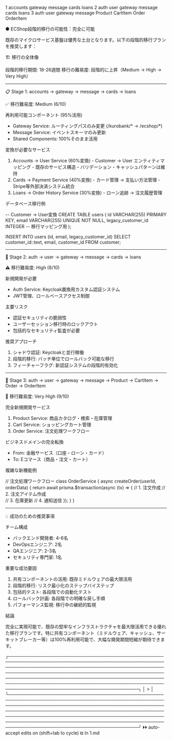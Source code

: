   1 accounts gateway message cards loans
  2 auth user gateway message cards loans
  3 auth user gateway message Product CartItem Order OrderItem

  ● ECShop段階的移行の可能性：完全に可能

  既存のマイクロサービス基盤は優秀な土台となります。以下の段階的移行プランを推奨します：

  🏗️ 移行の全体像

  段階的移行期間: 18-26週間
  移行の難易度: 段階的に上昇（Medium → High → Very High）

  ---
  📋 Stage 1: accounts → gateway → message → cards → loans

  ✅ 移行難易度: Medium (6/10)

  再利用可能コンポーネント (95%活用)

  - Gateway Service: ルーティングパスのみ変更 (/kurobank/* → /ecshop/*)
  - Message Service: イベントスキーマのみ更新
  - Shared Components: 100%そのまま活用

  変換が必要なサービス

  1. Accounts → User Service (60%変換)
    - Customer → User エンティティマッピング
    - 既存のサービス構造・バリデーション・キャッシュパターンは維持
  2. Cards → Payment Service (40%変換)
    - カード管理 → 支払い方法管理
    - Stripe等外部決済システム統合
  3. Loans → Order History Service (30%変換)
    - ローン追跡 → 注文履歴管理

  データベース移行例

  -- Customer → User変換
  CREATE TABLE users (
    id VARCHAR(255) PRIMARY KEY,
    email VARCHAR(255) UNIQUE NOT NULL,
    legacy_customer_id INTEGER -- 移行マッピング用
  );

  INSERT INTO users (id, email, legacy_customer_id)
  SELECT customer_id::text, email, customer_id FROM customer;

  ---
  🔐 Stage 2: auth → user → gateway → message → cards → loans

  ⚠️ 移行難易度: High (8/10)

  新規開発が必要

  - Auth Service: Keycloak置換用カスタム認証システム
  - JWT管理、ロールベースアクセス制御

  主要リスク

  - 認証セキュリティの脆弱性
  - ユーザーセッション移行時のロックアウト
  - 包括的なセキュリティ監査が必要

  推奨アプローチ

  1. シャドウ認証: Keycloakと並行稼働
  2. 段階的移行: バッチ単位でロールバック可能な移行
  3. フィーチャーフラグ: 新認証システムの段階的有効化

  ---
  🛒 Stage 3: auth → user → gateway → message → Product → CartItem → Order → OrderItem

  🚨 移行難易度: Very High (9/10)

  完全新規開発サービス

  1. Product Service: 商品カタログ・検索・在庫管理
  2. Cart Service: ショッピングカート管理
  3. Order Service: 注文処理ワークフロー

  ビジネスドメインの完全転換

  - From: 金融サービス（口座・ローン・カード）
  - To: Eコマース（商品・注文・カート）

  複雑な新機能例

  // 注文処理ワークフロー
  class OrderService {
    async createOrder(userId, orderData) {
      return await prisma.$transaction(async (tx) => {
        // 1. 注文作成
        // 2. 注文アイテム作成  
        // 3. 在庫更新
        // 4. 通知送信
      });
    }
  }

  ---
  💡 成功のための推奨事項

  チーム構成

  - バックエンド開発者: 4-6名
  - DevOpsエンジニア: 2名
  - QAエンジニア: 2-3名
  - セキュリティ専門家: 1名

  重要な成功要因

  1. 共有コンポーネントの活用: 既存ミドルウェアの最大限活用
  2. 段階的移行: リスク最小化のステップバイステップ
  3. 包括的テスト: 各段階での自動化テスト
  4. ロールバック計画: 各段階での明確な戻し手順
  5. パフォーマンス監視: 移行中の継続的監視

  結論

  完全に実現可能で、既存の堅牢なインフラストラクチャを最大限活用できる優れた移行プランです。特に共有コンポーネント（ミドルウェア、キャッシュ、サーキットブレーカー等）は100%再利用可能で、大幅な開発期間短縮が期待できます。

╭─────────────────────────────────────────────────────────────────────────────────────────────────────────────────────────────────────────────────────────────────────────────────────────────────────────────────────────────────────────────────────────────────────────────────────────────────────────────────────────────────────────────────────╮
│ >                                                                                                                                                                                                                                                                                                                                                   │
╰─────────────────────────────────────────────────────────────────────────────────────────────────────────────────────────────────────────────────────────────────────────────────────────────────────────────────────────────────────────────────────────────────────────────────────────────────────────────────────────────────────────────────────╯
  ⏵⏵ auto-accept edits on (shift+tab to cycle)                                                                                                                                                                                                                                                                                              ⧉ In 1.md




